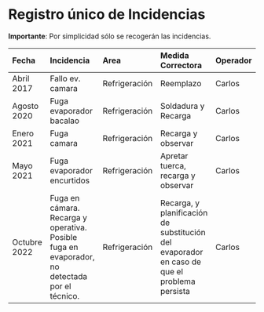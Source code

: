 # Registro único de Incidencias

**Importante**: Por simplicidad sólo se recogerán las incidencias.

| Fecha        | Incidencia                                                                                    | Area          | Medida Correctora                                                                           | Operador |
| :----------- | :-------------------------------------------------------------------------------------------- | :------------ | :------------------------------------------------------------------------------------------ | :------- |
| Abril 2017   | Fallo ev. camara                                                                              | Refrigeración | Reemplazo                                                                                   | Carlos   |
| Agosto 2020  | Fuga evaporador bacalao                                                                       | Refrigeración | Soldadura y Recarga                                                                         | Carlos   |
| Enero 2021   | Fuga camara                                                                                   | Refrigeración | Recarga y observar                                                                          | Carlos   |
| Mayo 2021    | Fuga evaporador encurtidos                                                                    | Refrigeración | Apretar tuerca, recarga y observar                                                          | Carlos   |
| Octubre 2022 | Fuga en cámara. Recarga y operativa. Posible fuga en evaporador, no detectada por el técnico. | Refrigeración | Recarga, y planificación de substitución del evaporador en caso de que el problema persista | Carlos   |

